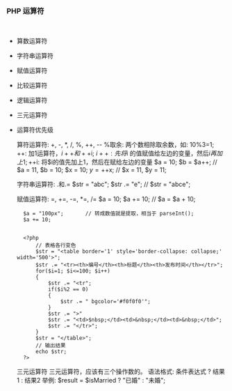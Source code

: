 ### PHP 运算符

<br/>
    
* 算数运算符
* 字符串运算符
* 赋值运算符
* 比较运算符
* 逻辑运算符
* 三元运算符
* 运算符优先级
    
    算符运算符: +, -, *, /, %, ++, --
    %取余: 两个数相除取余数，如: 10%3=1;
        ++: 加1运算符，$i++和++$i;
        $i++: 先将$i 的值赋值给左边的变量，然后$i再加上1;
        ++$i: 将$i的值先加上1，然后在赋给左边的变量
        $a = 10;
        $b = $a++;      // $a = 11, $b = 10;
        $x = 10;
        $y = ++$x;      // $x = 11, $y = 11; 
    
    字符串运算符: .和.=
        $str = "abc";
        $str .= "e";         // $str = "abce";
        
    赋值运算符: =, +=, -=, *=, /=
        $a = 10;
        $a += 10;           // $a = $a + 10;
        
        $a = "100px";       // 转成数值就是提取，相当于 parseInt(); 
        $a += 10;
        
        
        <?php
            // 表格各行变色
            $str = "<table border='1' style='border-collapse: collapse;' width='500'>";
            $str .= "<tr><th>编号</th><th>标题</th><th>发布时间</th></tr>";
            for($i=1; $i<=100; $i++)
            {
                $str .= "<tr";
                if($i%2 == 0)
                {
                    $str .= " bgcolor='#f0f0f0'";
                }
                $str .= ">"
                $str .= "<td>$nbsp;</td><td>&nbsp;</td><td>&nbsp;</td>";
                $str .= "</tr>";
            }
            $str = "</table>";
            // 输出结果
            echo $str;
        ?>
        
     
    三元运算符
        三元运算符，应该有三个操作数的。
        语法格式: 条件表达式 ? 结果1 : 结果2
        举例: $result = $isMarried ? "已婚" : "未婚";
        
        
    
    
    
    
    
    
    
    
    
    
    
    
    
    
    
    
    
    
    
    
    
    
    
    
    
    
    
